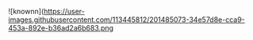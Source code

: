 ![knownn](https://user-images.githubusercontent.com/113445812/201485073-34e57d8e-cca9-453a-892e-b36ad2a6b683.png
